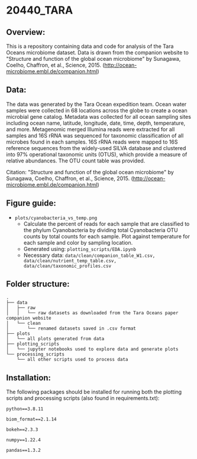 # 20440_TARA


## Overview:

This is a repository containing data and code for analysis of the Tara Oceans microbiome dataset. Data is drawn from the companion website to "Structure and function of the global ocean microbiome" by Sunagawa, Coelho, Chaffron, et al., Science, 2015. (http://ocean-microbiome.embl.de/companion.html)

## Data:

The data was generated by the Tara Ocean expedition team. Ocean water samples were collected in 68 locations across the globe to create a ocean microbial gene catalog. Metadata was collected for all ocean sampling sites including ocean name, latitude, longitude, date, time, depth, temperature, and more. Metagenomic merged Illumina reads were extracted for all samples and 16S rRNA was sequenced for taxonomic classification of all microbes found in each samples. 16S rRNA reads were mapped to 16S reference sequences from the widely-used SILVA database and clustered into 97% operational taxonomic units (OTUS), which provide a measure of relative abundances. The OTU count table was provided.

Citation: "Structure and function of the global ocean microbiome" by Sunagawa, Coelho, Chaffron, et al., Science, 2015. (http://ocean-microbiome.embl.de/companion.html)


## Figure guide:
- ```plots/cyanobacteria_vs_temp.png```
    - Calculate the percent of reads for each sample that are classified to the phylum Cyanobacteria by dividing total Cyanobacteria OTU counts by total counts for each sample. Plot against temperature for each sample and color by sampling location.
    - Generated using: ```plotting_scripts/EDA.ipynb```
    - Necessary data: ```data/clean/companion_table_W1.csv, data/clean/nutrient_temp_table.csv, data/clean/taxonomic_profiles.csv```
    

## Folder structure:

```
.
├── data
│   ├── raw
│   │   └── raw datasets as downloaded from the Tara Oceans paper companion website
│   └── clean
│       └── renamed datasets saved in .csv format 
├── plots
│   └── all plots generated from data
├── plotting_scripts
│   └── jupyter notebooks used to explore data and generate plots
└── processing_scripts
    └── all other scripts used to process data
 ```
 
## Installation:

The following packages should be installed for running both the plotting scripts and processing scripts (also found in requirements.txt):

```
python==3.8.11 

biom_format==2.1.14

bokeh==2.3.3

numpy==1.22.4

pandas==1.3.2
```
